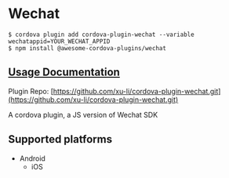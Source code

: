 # Wechat

```
$ cordova plugin add cordova-plugin-wechat --variable wechatappid=YOUR_WECHAT_APPID
$ npm install @awesome-cordova-plugins/wechat
```

## [Usage Documentation](https://danielsogl.gitbook.io/awesome-cordova-plugins/plugins/wechat/)

Plugin Repo: [https://github.com/xu-li/cordova-plugin-wechat.git](https://github.com/xu-li/cordova-plugin-wechat.git)

A cordova plugin, a JS version of Wechat SDK

## Supported platforms

- Android
  - iOS
  


